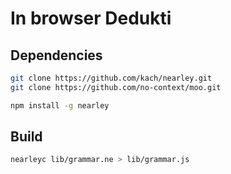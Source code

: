 # In browser Dedukti

## Dependencies

```sh
git clone https://github.com/kach/nearley.git
git clone https://github.com/no-context/moo.git

npm install -g nearley
```

## Build

```sh
nearleyc lib/grammar.ne > lib/grammar.js
```
